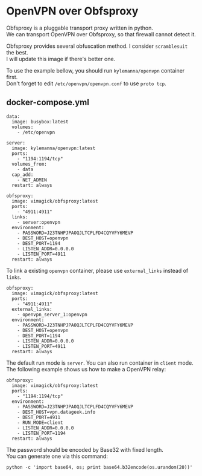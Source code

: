 OpenVPN over Obfsproxy
======================

Obfsproxy is a pluggable transport proxy written in python.  
We can transport OpenVPN over Obfsproxy, so that firewall cannot detect it.  

Obfsproxy provides several obfuscation method. I consider `scramblesuit` the best.  
I will update this image if there's better one.

To use the example bellow, you should run `kylemanna/openvpn` container first.  
Don't forget to edit `/etc/openvpn/openvpn.conf` to use `proto tcp`.

## docker-compose.yml

```
data:
  image: busybox:latest
  volumes:
    - /etc/openvpn

server:
  image: kylemanna/openvpn:latest
  ports:
    - "1194:1194/tcp"
  volumes_from:
    - data
  cap_add:
    - NET_ADMIN
  restart: always

obfsproxy:
  image: vimagick/obfsproxy:latest
  ports:
    - "4911:4911"
  links:
    - server:openvpn
  environment:
    - PASSWORD=J23TNHPJPAOQJLTCPLFD4CQYVFY6MEVP
    - DEST_HOST=openvpn
    - DEST_PORT=1194
    - LISTEN_ADDR=0.0.0.0
    - LISTEN_PORT=4911
  restart: always
```

To link a existing `openvpn` container, please use `external_links` instead of `links`.

```
obfsproxy:
  image: vimagick/obfsproxy:latest
  ports:
    - "4911:4911"
  external_links:
    - openvpn_server_1:openvpn
  environment:
    - PASSWORD=J23TNHPJPAOQJLTCPLFD4CQYVFY6MEVP
    - DEST_HOST=openvpn
    - DEST_PORT=1194
    - LISTEN_ADDR=0.0.0.0
    - LISTEN_PORT=4911
  restart: always
```

The default run mode is `server`. You can also run container in `client` mode.  
The following example shows us how to make a OpenVPN relay:

```
obfsproxy:
  image: vimagick/obfsproxy:latest
  ports:
    - "1194:1194/tcp"
  environment:
    - PASSWORD=J23TNHPJPAOQJLTCPLFD4CQYVFY6MEVP
    - DEST_HOST=vpn.datageek.info
    - DEST_PORT=4911
    - RUN_MODE=client
    - LISTEN_ADDR=0.0.0.0
    - LISTEN_PORT=1194
  restart: always
```

The password should be encoded by Base32 with fixed length.  
You can generate one via this command:

```
python -c 'import base64, os; print base64.b32encode(os.urandom(20))'
```
